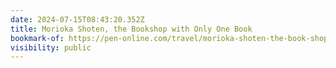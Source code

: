 ```yaml
---
date: 2024-07-15T08:43:20.352Z
title: Morioka Shoten, the Bookshop with Only One Book
bookmark-of: https://pen-online.com/travel/morioka-shoten-the-book-shop-with-only-one-book/
visibility: public
---
```

